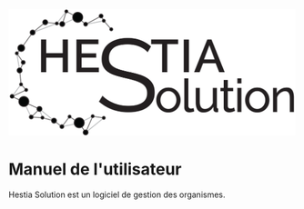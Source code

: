 ![](/images/hs_logo_1200.png)





# Manuel de l'utilisateur


Hestia Solution est un logiciel de gestion des organismes.